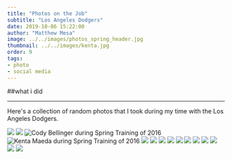 ```yaml
---
title: "Photos on the Job"
subtitle: "Los Angeles Dodgers"
date: 2019-10-06 15:22:00
author: "Matthew Mesa"
image: ../../images/photos_spring_header.jpg
thumbnail: ../../images/kenta.jpg
order: 9
tags:
- photo
- social media
---
```

##what i did

***

Here's a collection of random photos that I took during my time with the Los Angeles Dodgers.


![](../../images/photos/ds_sign.jpg)
![](../../images/photos/ds_front_office.jpg)
![Cody Bellinger during Spring Training of 2016](../../images/photos/cody_st_16.jpg "Cody Bellinger during Spring Training of 2016")
![Kenta Maeda during Spring Training of 2016](../../images/photos/mm_8441.jpg "Kenta Maeda during Spring Training of 2016")
![](../../images/photos/joc_drone.jpg)
![](../../images/photos/dre_slide.jpg)
![](../../images/photos/scully_ff.jpg)
![](../../images/photos/jt_ag_itfdb.jpg)
![](../../images/photos/kershaw_from_above.jpg)
![](../../images/photos/seager_jub.jpg)
![](../../images/photos/ds_jub.jpg)
![](../../images/photos/culberson_jub.jpg)
![](../../images/photos/scully_finale.jpg)
![](../../images/photos/ingram_dugout.jpg)
![](../../images/photos/lad_sunset.jpg)